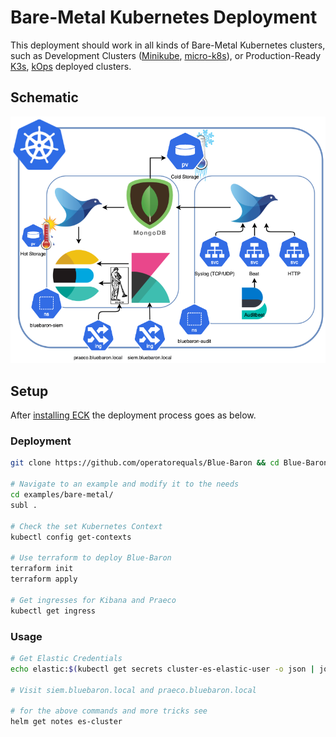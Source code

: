 # Bare-Metal Kubernetes Deployment

This deployment should work in all kinds of Bare-Metal Kubernetes clusters,
such as Development Clusters ([Minikube](https://github.com/kubernetes/minikube), [micro-k8s](https://github.com/ubuntu/microk8s)), 
or Production-Ready [K3s](https://github.com/rancher/k3s), [kOps](https://github.com/kubernetes/kops) deployed clusters.

## Schematic

![](https://github.com/operatorequals/Blue-Baron/raw/main/assets/bare-metal-deployment.png)


## Setup

After [installing ECK](https://github.com/operatorequals/Blue-Baron#eck-installation) the deployment process goes as below.

### Deployment

```bash
git clone https://github.com/operatorequals/Blue-Baron && cd Blue-Baron

# Navigate to an example and modify it to the needs
cd examples/bare-metal/
subl .

# Check the set Kubernetes Context
kubectl config get-contexts

# Use terraform to deploy Blue-Baron
terraform init
terraform apply

# Get ingresses for Kibana and Praeco
kubectl get ingress
```

### Usage

```bash
# Get Elastic Credentials
echo elastic:$(kubectl get secrets cluster-es-elastic-user -o json | jq -r .data.elastic | base64 --decode)

# Visit siem.bluebaron.local and praeco.bluebaron.local

# for the above commands and more tricks see
helm get notes es-cluster
```
